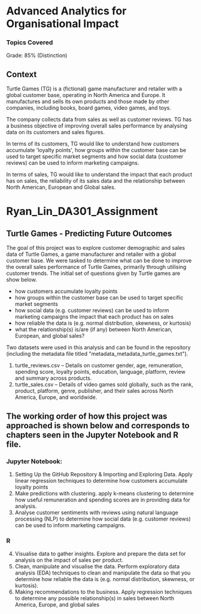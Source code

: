 <h1>Advanced Analytics for Organisational Impact</h1>
  <h3> Topics Covered</h3>

Grade: 85% (Distinction)
<h2>Context</h2> 
  <p>
  Turtle Games (TG) is a (fictional) game manufacturer and retailer with a global customer base, operating in North America and Europe. It manufactures and sells its own products and those made by other companies, including books, board games, video games, and toys. 
    
  The company collects data from sales as well as customer reviews. TG has a business objective of improving overall sales performance by analysing data on its customers and sales figures. 

In terms of its customers, TG would like to understand how customers accumulate 'loyalty points', how groups within the customer base can be used to target specific market segments and how social data (customer reviews) can be used to inform marketing campaigns. 

In terms of sales, TG would like to understand the impact that each product has on sales, the reliability of its sales data and the relationship between North American, European and Global sales. 
</p>



# Ryan_Lin_DA301_Assignment
## Turtle Games - Predicting Future Outcomes

The goal of this project was to explore customer demographic and sales data of Turtle Games, a game manufacturer and retailer with a global customer base. We were tasked to determine what can be done to improve the overall sales performance of Turtle Games, primarily through utilising customer trends. The initial set of questions given by Turtle games are show below. 
- how customers accumulate loyalty points
- how groups within the customer base can be used to target specific market segments 
- how social data (e.g. customer reviews) can be used to inform marketing campaigns the impact that each product has on sales
- how reliable the data is (e.g. normal distribution, skewness, or kurtosis)
- what the relationship(s) is/are (if any) between North American, European, and global sales? 
  
Two datasets were used in this analysis and can be found in the repository (including the metadata file titled "metadata_metadata_turtle_games.txt"). 
1. turtle_reviews.csv – Details on customer gender, age, remuneration, spending score, loyalty points, education, language, platform, review and summary across products.
2. turtle_sales.csv – Details of video games sold globally, such as the rank, product, platform, genre, publisher, and their sales across North America, Europe, and worldwide.

## The working order of how this project was approached is shown below and corresponds to chapters seen in the Jupyter Notebook and R file.
### Jupyter Notebook:
1. Setting Up the GitHub Repository & Importing and Exploring Data. Apply linear regression techniques to determine how customers accumulate loyalty points
2. Make predictions with clustering. apply k-means clustering to determine how useful remuneration and spending scores are in providing data for analysis.
3. Analyse customer sentiments with reviews using natural language processing (NLP) to determine how social data (e.g. customer reviews) can be used to inform marketing campaigns.
### R
4. Visualise data to gather insights. Explore and prepare the data set for analysis on the impact of sales per product.
5. Clean, manipulate  and visualise the data. Perform exploratory data analysis (EDA) techniques to clean and manipulate the data so that you determine how reliable the data is (e.g. normal distribution, skewness, or kurtosis).
6. Making recommendations to the business. Apply regression techniques to determine any possible relationship(s) in sales between North America, Europe, and global sales


